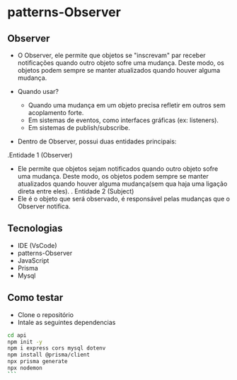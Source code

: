 # patterns-Observer

## Observer

- O Observer, ele permite que objetos se "inscrevam" par receber notificações quando outro
objeto sofre uma mudança. Deste modo, os objetos podem sempre se manter atualizados quando
houver alguma mudança.

- Quando usar?
  - Quando uma mudança em um objeto precisa refletir em outros sem acoplamento forte.
  - Em sistemas de eventos, como interfaces gráficas (ex: listeners).
  - Em sistemas de publish/subscribe.

- Dentro de  Observer, possui duas entidades principais: 

 .Entidade 1 (Observer)
- Ele permite que objetos sejam notificados quando outro objeto sofre uma mudança. Deste modo, os objetos podem sempre se manter atualizados quando houver alguma mudança(sem qua haja uma ligação direta entre eles).
 . Entidade 2 (Subject)
- Ele é o objeto que será observado, é responsável pelas mudanças que o Observer notifica.

## Tecnologias
- IDE (VsCode)
- patterns-Observer
- JavaScript
- Prisma 
- Mysql

## Como testar
- Clone o repositório
- Intale as seguintes dependencias
````bash
cd api 
npm init -y
npm i express cors mysql dotenv
npm install @prisma/client
npx prisma generate
npx nodemon
```